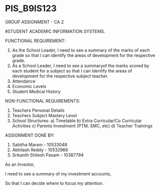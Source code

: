 # PIS_B9IS123
GROUP ASSIGNMENT - CA 2

#STUDENT ACADEMIC INFORMATION SYSTEMS.

FUNCTIONAL REQUIREMENT:
  1) As the School Leader, I need to see a summary of the marks of each grade so that I can identify the areas of development for the respective grade.
  2) As a School Leader, I need to see a summaryof the marks scored by each student for a subject so that I can identify the areas of development for the respective subject teacher.
  3) Attendance
  4) Economic Levels
  5) Student Medical History
  
  
NON-FUNCTIONAL REQUIREMENTS:
  1) Teachers Personal Details
  2) Teachers Subject Mastery Level
  3) School Structures:
      a) Timetable
      b) Extra Curricular/Co Curricular Activities
      c) Parents Investment (PTM, SMC, etc)
      d) Teacher Trainings


ASSIGNMENT DONE BY:

  1) Sabitha Maram           - 10533048
  2) Abhilash Reddy          - 10532966
  3) Srikanth Shilesh Pasam  - 10387794




As an Investor,

I need to see a summary of my investment accounts,

So that I can decide where to focus my attention.

